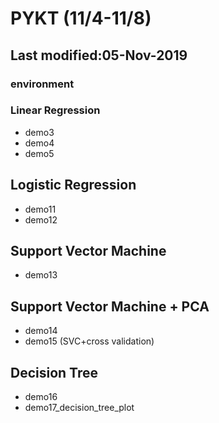 # PYKT (11/4-11/8)
## Last modified:05-Nov-2019

### environment

### Linear Regression
* demo3
* demo4
* demo5


## Logistic Regression

* demo11
* demo12

## Support Vector Machine

* demo13

## Support Vector Machine + PCA

* demo14
* demo15 (SVC+cross validation)

## Decision Tree

* demo16
* demo17_decision_tree_plot

